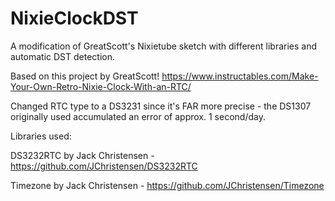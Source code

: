 # NixieClockDST
A modification of GreatScott's Nixietube sketch with different libraries and automatic DST detection.
 
Based on this project by GreatScott! https://www.instructables.com/Make-Your-Own-Retro-Nixie-Clock-With-an-RTC/

Changed RTC type to a DS3231 since it's FAR more precise - the DS1307 originally used accumulated an error of approx. 1 second/day.

Libraries used:


DS3232RTC by Jack Christensen - https://github.com/JChristensen/DS3232RTC
 
Timezone by Jack Christensen - https://github.com/JChristensen/Timezone

